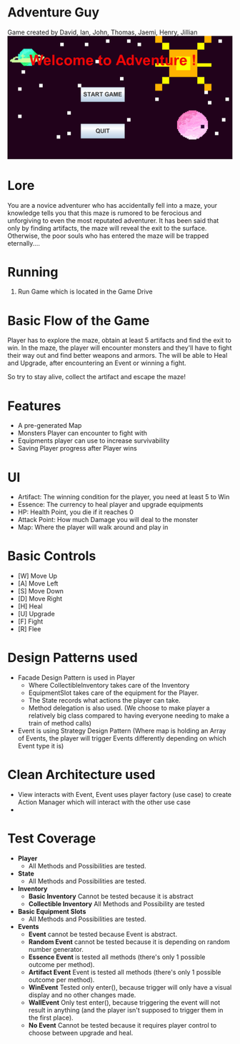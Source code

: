 # Adventure Guy
Game created by David, Ian, John, Thomas, Jaemi, Henry, Jillian
![Adventure Guy Image](https://github.com/CSC207-2022F-UofT/course-project-rogue/blob/main/pictures/Menu%20Sample.PNG?raw=true)
# Lore
You are a novice adventurer who has accidentally fell into a maze, your knowledge tells you that this maze is rumored to be ferocious and unforgiving to even the most reputated adventurer. It has been said that only by finding artifacts, the maze will reveal the exit to the surface. Otherwise, the poor souls who has entered the maze will be trapped eternally....
# Running
1. Run Game which is located in the Game Drive

# Basic Flow of the Game
Player has to explore the maze, obtain at least 5 artifacts and find the exit to win. 
In the maze, the player will encounter monsters and they'll have to fight their way out and find better weapons and armors.
The will be able to Heal and Upgrade, after encountering an Event or winning a fight.

So try to stay alive, collect the artifact and escape the maze!

# Features
* A pre-generated Map
* Monsters Player can encounter to fight with
* Equipments player can use to increase survivability
* Saving Player progress after Player wins

# UI
* Artifact: The winning condition for the player, you need at least 5 to Win
* Essence: The currency to heal player and upgrade equipments
* HP: Health Point, you die if it reaches 0
* Attack Point: How much Damage you will deal to the monster
* Map: Where the player will walk around and play in


# Basic Controls
* [W] Move Up
* [A] Move Left
* [S] Move Down
* [D] Move Right
* [H] Heal
* [U] Upgrade
* [F] Fight
* [R] Flee

# Design Patterns used
* Facade Design Pattern is used in Player 
  * Where CollectibleInventory takes care of the Inventory
  * EquipmentSlot takes care of the equipment for the Player.
  * The State records what actions the player can take.
  * Method delegation is also used. (We choose to make player a relatively big class compared to having everyone needing to make a train of method calls)
* Event is using Strategy Design Pattern (Where map is holding an Array of Events, the player will trigger Events differently depending on which Event type it is)


# Clean Architecture used 
* View interacts with Event, Event uses player factory (use case) to create Action Manager which will interact with the other use case
* 

# Test Coverage
* **Player**
  * All Methods and Possibilities are tested.
* **State**
  * All Methods and Possibilities are tested.
* **Inventory**
  * **Basic Inventory** Cannot be tested because it is abstract
  * **Collectible Inventory** All Methods and Possibility are tested
* **Basic Equipment Slots**
  * All Methods and Possibilities are tested.
* **Events**
  * **Event** cannot be tested because Event is abstract.
  * **Random Event** cannot be tested because it is depending on random number generator.
  * **Essence Event** is tested all methods (there's only 1 possible outcome per method).
  * **Artifact Event** Event is tested all methods (there's only 1 possible outcome per method).
  * **WinEvent**  Tested only enter(), because trigger will only have a visual display and no other changes made.
  * **WallEvent** Only test enter(), because triggering the event will not result in anything (and the player isn't supposed to trigger them in the first place).
  * **No Event** Cannot be tested because it requires player control to choose between upgrade and heal.

